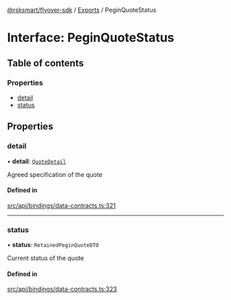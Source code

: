 [@rsksmart/flyover-sdk](../README.md) / [Exports](../modules.md) / PeginQuoteStatus

# Interface: PeginQuoteStatus

## Table of contents

### Properties

- [detail](PeginQuoteStatus.md#detail)
- [status](PeginQuoteStatus.md#status)

## Properties

### detail

• **detail**: [`QuoteDetail`](QuoteDetail.md)

Agreed specification of the quote

#### Defined in

[src/api/bindings/data-contracts.ts:321](https://github.com/rsksmart/flyover-sdk/blob/18dbf4f19eeffd80a65cc3f468bbc1f72a91f197/src/api/bindings/data-contracts.ts#L321)

___

### status

• **status**: `RetainedPeginQuoteDTO`

Current status of the quote

#### Defined in

[src/api/bindings/data-contracts.ts:323](https://github.com/rsksmart/flyover-sdk/blob/18dbf4f19eeffd80a65cc3f468bbc1f72a91f197/src/api/bindings/data-contracts.ts#L323)

